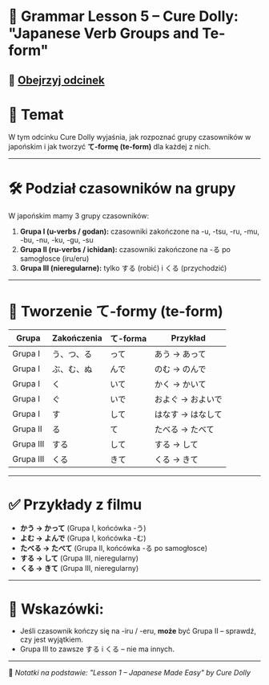 # 🧠 Grammar Lesson 5 – Cure Dolly: "Japanese Verb Groups and Te-form"

🎥 [Obejrzyj odcinek](https://www.youtube.com/watch?v=YOUR_VIDEO_LINK)
---
# 🎯 Temat

W tym odcinku Cure Dolly wyjaśnia, jak rozpoznać grupy czasowników w japońskim i jak tworzyć **て-formę (te-form)** dla każdej z nich.

---

# 🛠️ Podział czasowników na grupy

W japońskim mamy 3 grupy czasowników:

1. **Grupa I (u-verbs / godan):** czasowniki zakończone na -u, -tsu, -ru, -mu, -bu, -nu, -ku, -gu, -su
2. **Grupa II (ru-verbs / ichidan):** czasowniki zakończone na -る po samogłosce (iru/eru)
3. **Grupa III (nieregularne):** tylko する (robić) i くる (przychodzić)

---

# 🔧 Tworzenie て-formy (te-form)

| Grupa  | Zakończenia | て-forma  | Przykład  |
|--------|-------------|-----------|-----------|
| Grupa I | う、つ、る   | って      | あう → あって |
| Grupa I | ぶ、む、ぬ   | んで      | のむ → のんで |
| Grupa I | く          | いて      | かく → かいて |
| Grupa I | ぐ          | いで      | およぐ → およいで |
| Grupa I | す          | して      | はなす → はなして |
| Grupa II | る          | て        | たべる → たべて |
| Grupa III | する        | して      | する → して |
| Grupa III | くる        | きて      | くる → きて |

---

# ✅ Przykłady z filmu

- **かう → かって** (Grupa I, końcówka -う)
- **よむ → よんで** (Grupa I, końcówka -む)
- **たべる → たべて** (Grupa II, końcówka -る po samogłosce)
- **する → して** (Grupa III, nieregularny)
- **くる → きて** (Grupa III, nieregularny)

---

# 🧠 Wskazówki:

- Jeśli czasownik kończy się na -iru / -eru, **może** być Grupa II – sprawdź, czy jest wyjątkiem.
- Grupa III to zawsze する i くる – nie ma innych.

---
📝 *Notatki na podstawie: "Lesson 1 – Japanese Made Easy" by Cure Dolly*

